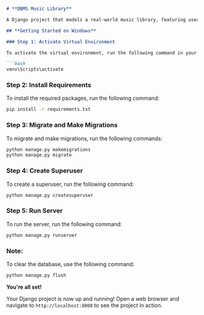 ```markdown
# **DBMS Music Library**

A Django project that models a real-world music library, featuring user and admin login, registration, and management of artists, albums, songs, and playlists.

## **Getting Started on Windows**

### Step 1: Activate Virtual Environment

To activate the virtual environment, run the following command in your terminal or command prompt:

```bash
venv\Scripts\activate
```

### Step 2: Install Requirements

To install the required packages, run the following command:

```bash
pip install -r requirements.txt
```

### Step 3: Migrate and Make Migrations

To migrate and make migrations, run the following commands:

```bash
python manage.py makemigrations
python manage.py migrate
```

### Step 4: Create Superuser

To create a superuser, run the following command:

```bash
python manage.py createsuperuser
```

### Step 5: Run Server

To run the server, run the following command:

```bash
python manage.py runserver
```

### Note:
To clear the database, use the following command:

```bash
python manage.py flush
```

**You're all set!**

Your Django project is now up and running! Open a web browser and navigate to `http://localhost:8000` to see the project in action.
